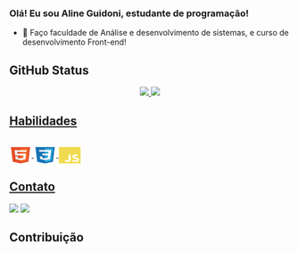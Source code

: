 ### Olá! Eu sou Aline Guidoni, estudante de programação!

- 🌱 Faço faculdade de Análise e desenvolvimento de sistemas, e curso de desenvolvimento Front-end!

## GitHub Status
<div align="center">
  <a href="https://github.com/AlineGuidoni">
  <img height="180em" src="https://github-readme-stats.vercel.app/api?username=AlineGuidoni&show_icons=true&theme=merko&include_all_commits=true&count_private=true"/>
  <img height="180em" src="https://github-readme-stats.vercel.app/api/top-langs/?username=AlineGuidoni&layout=compact&langs_count=7&theme=merko"/>
</div>

   ## Habilidades 
<div style="display: inline_block"><br>
  <img align="center" alt="Rafa-HTML" height="30" width="40" src="https://raw.githubusercontent.com/devicons/devicon/master/icons/html5/html5-original.svg">
  <img align="center" alt="Rafa-CSS" height="30" width="40" src="https://raw.githubusercontent.com/devicons/devicon/master/icons/css3/css3-original.svg">
  <img align="center" alt="Rafa-Js" height="30" width="40" src="https://raw.githubusercontent.com/devicons/devicon/master/icons/javascript/javascript-plain.svg">
  
</div>
  
  ## Contato
  
<div>
  <a href="https://www.linkedin.com/in/aline-guidoni" target="_blank"><img src=https://img.shields.io/badge/-LinkedIn-blue?style=flat-square&logo=Linkedin&logoColor=white target="_blank"></a>
  <a href ="mailto:alineguidonini@hotmail.com"><img src=https://img.shields.io/badge/-Hotmail-0078D4?style=flat-square&logo=microsoft-outlook&logoColor=white target="_blank"></a>
</div> 

## Contribuição
  
